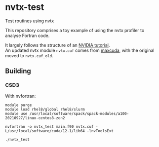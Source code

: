 # nvtx-test
Test routines using nvtx

This repository comprises a toy example of using the nvtx profiler to analyse Fortran code.

It largely follows the structure of an [NVIDIA tutorial](https://developer.nvidia.com/blog/customize-cuda-fortran-profiling-nvtx/).  
An updated nvtx module `nvtx.cuf` comes from [maxcuda](https://github.com/maxcuda/NVTX_example), with the original moved to `nvtx.cuf_old`.

## Building

### CSD3

With nvfortran:
```
module purge
module load rhel8/global rhel8/slurm
module use /usr/local/software/spack/spack-modules/a100-20210927/linux-centos8-zen2

nvfortran -o nvtx_test main.f90 nvtx.cuf -L/usr/local/software/cuda/12.1/lib64 -lnvToolsExt

./nvtx_test
```

